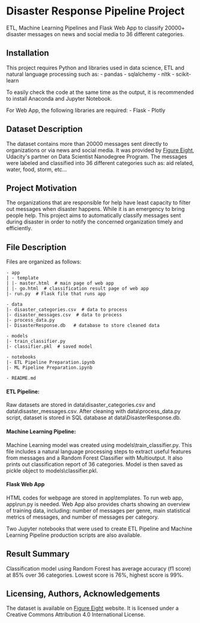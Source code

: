 # Disaster Response Pipeline Project

ETL, Machine Learning Pipelines and Flask Web App to classify 20000+ disaster messages on news and social media to 36 different categories.

## Installation

This project requires Python and libraries used in data science, ETL and natural language processing such as:
    - pandas
    - sqlalchemy
    - nltk
    - scikit-learn

To easily check the code at the same time as the output, it is recommended to install Anaconda and Jupyter Notebook.

For Web App, the following libraries are required:
	- Flask
	- Plotly

## Dataset Description

The dataset contains more than 20000 messages sent directly to organizations or via news and social media. It was provided by [Figure Eight](https://www.figure-eight.com/), Udacity's partner on Data Scientist Nanodegree Program.
The messages were labeled and classified into 36 different categories such as: aid related, water, food, storm, etc...

## Project Motivation
The organizations that are responsible for help have least capacity to filter out messages when disaster happens. While it is an emergency to bring people help. This project aims to automatically classify messages sent during disaster in order to notify the concerned organization timely and efficiently.

## File Description
Files are organized as follows:

```
- app
| - template
| |- master.html  # main page of web app
| |- go.html  # classification result page of web app
|- run.py  # Flask file that runs app

- data
|- disaster_categories.csv  # data to process 
|- disaster_messages.csv  # data to process
|- process_data.py
|- DisasterResponse.db   # database to store cleaned data

- models
|- train_classifier.py
|- classifier.pkl  # saved model 

- notebooks
|- ETL Pipeline Preparation.ipynb
|- ML Pipeline Preparation.ipynb

- README.md
```
#### ETL Pipeline:
Raw datasets are stored in data\disaster_categories.csv and data\disaster_messages.csv. After cleaning with data\process_data.py script, dataset is stored in SQL database at data\DisasterResponse.db.
#### Machine Learning Pipeline:
Machine Learning model was created using models\train_classifier.py. This file includes a natural language processing steps to extract useful features from messages and a Random Forest Classifier with Multioutput. It also prints out classification report of 36 categories. Model is then saved as pickle object to models\classifier.pkl.
#### Flask Web App
HTML codes for webpage are stored in app\templates. To run web app, app\run.py is needed. Web App also provides charts showing an overview of training data, including: number of messages per genre, main statistical metrics of messages, and number of messages per category.

Two Jupyter notebooks that were used to create ETL Pipeline and Machine Learning Pipeline production scripts are also available.

## Result Summary
Classification model using Random Forest has average accuracy (f1 score) at 85% over 36 categories. Lowest score is 76%, highest score is 99%.

## Licensing, Authors, Acknowledgements
The dataset is available on [Figure Eight](https://www.figure-eight.com/data-for-everyone/) website. It is licensed under a Creative Commons Attribution 4.0 International License.